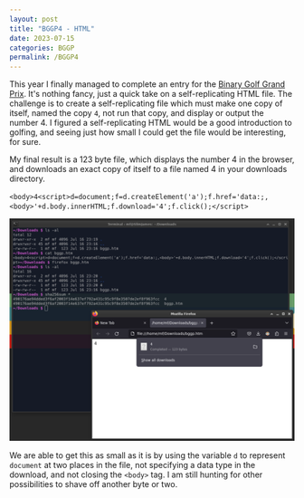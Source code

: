 ```yaml
---
layout: post
title: "BGGP4 - HTML"
date: 2023-07-15
categories: BGGP
permalink: /BGGP4
---
```


This year I finally managed to complete an entry for the [Binary Golf Grand Prix](https://binary.golf/). It's nothing fancy, just a quick take on a self-replicating HTML file. The challenge is to create a self-replicating file which must make one copy of itself, named the copy `4`, not run that copy, and display or output the number 4. I figured a self-replicating HTML would be a good introduction to golfing, and seeing just how small I could get the file  would be interesting, for sure.

My final result is a 123 byte file, which displays the number 4 in the browser, and downloads an exact copy of itself to a file named 4 in your downloads directory.

`<body>4<script>d=document;f=d.createElement('a');f.href='data:;,<body>'+d.body.innerHTML;f.download='4';f.click();</script>`

![screenshot of sha256 hashes, file content and firefox browser](/images/bggp4.png)

We are able to get this as small as it is by using the variable `d` to represent `document` at two places in the file, not specifying a data type in the download, and not closing the `<body>` tag. I am still hunting for other possibilities to shave off another byte or two.
